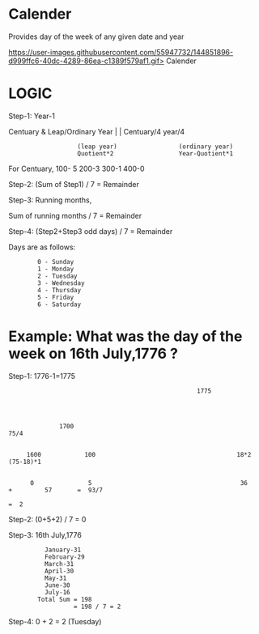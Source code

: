 # Calender
Provides day of the week of any given date and year




 <a href> https://user-images.githubusercontent.com/55947732/144851896-d999ffc6-40dc-4289-86ea-c1389f579af1.gif> Calender </a>




# LOGIC

Step-1: Year-1

Centuary &  Leap/Ordinary Year
        |                                          |
Centuary/4                             year/4
 
                
                       (leap year)                 (ordinary year)
                       Quotient*2                  Year-Quotient*1

For Centuary,
100- 5
200-3
300-1
400-0

Step-2:  (Sum of Step1) / 7 = Remainder 


Step-3: Running months,

Sum of running months / 7 = Remainder 


Step-4: (Step2+Step3 odd days) / 7 = Remainder 

Days are as follows:

            0 - Sunday
            1 - Monday
            2 - Tuesday
            3 - Wednesday
            4 - Thursday
            5 - Friday
            6 - Saturday
















# Example: What was the day of the week on 16th July,1776 ?

Step-1: 1776-1=1775

                                                        1775


                    

                  1700                                                       75/4
          
        
         1600            100                                       18*2              (75-18)*1


          0               5                                         36         +         57       =  93/7  
                                                                                                  =  2

Step-2: (0+5+2) / 7 = 0

Step-3: 16th July,1776
 
              January-31
              February-29
              March-31
              April-30
              May-31
              June-30
              July-16
            Total Sum = 198
                      = 198 / 7 = 2

Step-4: 0 + 2 = 2 (Tuesday) 
